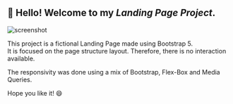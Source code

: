 ## 👋 Hello! Welcome to my *Landing Page Project*.

![screenshot](https://user-images.githubusercontent.com/79328687/168375454-5fa10ca8-bee1-45b0-b4d9-d4b91457d79c.png)

This project is a fictional Landing Page made using Bootstrap 5. <br>
It is focused on the page structure layout. Therefore, there is no interaction available. <br>

The responsivity was done using a mix of Bootstrap, Flex-Box and Media Queries.

Hope you like it! 😄

